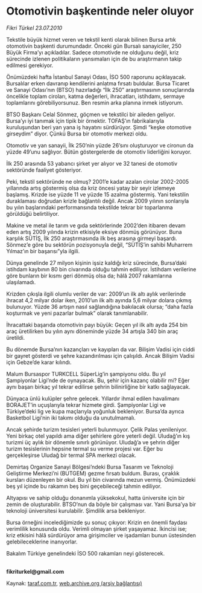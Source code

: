 # Otomotivin başkentinde neler oluyor

*Fikri Türkel 23.07.2010*

<div class="yazi"><p>Tekstile büyük hizmet veren ve tekstil kenti olarak bilinen Bursa artık otomotivin başkenti durumundadır. Önceki gün Bursalı sanayiciler, 250 Büyük Firma’yı açıkladılar. Sadece otomotivde ne olduğunu değil, kriz sürecinde izlenen politikaların yansımaları için de bu araştırmanın takip edilmesi gerekiyor. </p>
<p>Önümüzdeki hafta İstanbul Sanayi Odası, İSO 500 raporunu açıklayacak. Bursalılar erken davranıp kendilerini anlatma fırsatı buldular. Bursa Ticaret ve Sanayi Odası’nın (BTSO) hazırladığı “İlk 250” araştırmasının sonuçlarında öncelikle toplam ciroları, katma değerleri, ihracatları, istihdamı, sermaye toplamlarını görebiliyorsunuz. Ben resmin arka planına inmek istiyorum.</p>
<p>BTSO Başkanı Celal Sönmez, göçmen ve tekstilci bir aileden geliyor. Bursa’yı iyi tanımak için tipik bir örnektir. TOFAŞ’ın fabrikalarıyla kuruluşundan beri yan yana iş hayatını sürdürüyor. Şimdi “keşke otomotive girseydim” diyor. Çünkü Bursa bir otomotiv merkezi oldu.</p>
<p>Otomotiv ve yan sanayii, İlk 250’nin yüzde 26’sını oluşturuyor ve cironun da yüzde 49’unu sağlıyor. Bütün göstergelerde de otomotiv liderliğini koruyor.</p>
<p>İlk 250 arasında 53 yabancı şirket yer alıyor ve 32 tanesi de otomotiv sektöründe faaliyet gösteriyor. </p>
<p>Peki, tekstil sektöründe ne olmuş? 2001’e kadar azalan cirolar 2002-2005 yıllarında artış göstermiş olsa da kriz öncesi yatay bir seyir izlemeye başlamış. Krizde ise yüzde 11 ve yüzde 15 azalma göstermiş. Yani tekstilin duraklaması doğrudan krizle bağlantılı değil. Ancak 2009 yılının sonlarıyla bu yılın başlarındaki performansında tekstilde tekrar bir toparlanma görüldüğü belirtiliyor.</p>
<p>Makine ve metal ile tarım ve gıda sektörlerinde 2002’den itibaren devam eden artış 2009 yılında krizin etkisiyle eksiye dönmüş görünüyor. Buna karşılık SÜTİŞ, İlk 250 araştırmasında ilk beş arasına girmeyi başardı. Sönmez’e göre bu sektörün pozisyonuyla değil, “SÜTİŞ’in sahibi Muharrem Yılmaz’ın bir başarısı”yla ilgili. </p>
<p>Dünya genelinde 27 milyon kişinin işsiz kaldığı kriz sürecinde, Bursa’daki istihdam kaybının 80 bin civarında olduğu tahmin ediliyor. İstihdam verilerine göre bunların bir kısmı geri dönmüş olsa da; hâlâ 2007 rakamlarına ulaşılamadı. </p>
<p>Krizden çıkışla ilgili olumlu veriler de var: 2009’un ilk altı aylık verilerinde ihracat 4,2 milyar dolar iken, 2010’un ilk altı ayında 5,6 milyar dolara çıkmış bulunuyor. Yüzde 36 artışın nasıl sağlandığına bakılacak olursa; “daha fazla koşturmak ve yeni pazarlar bulmak” olarak tanımlanabilir. </p>
<p>İhracattaki başarıda otomotivin payı büyük: Geçen yıl ilk altı ayda 254 bin araç üretilirken bu yılın aynı döneminde yüzde 34 artışla 340 bin araç üretildi.</p>
<p>Bu dönemde Bursa’nın kazançları ve kayıpları da var. Bilişim Vadisi için ciddi bir gayret gösterdi ve şehre kazandırılması için çalışıldı. Ancak Bilişim Vadisi için Gebze’de karar kılındı. </p>
<p>Malum Bursaspor TURKCELL SüperLig’in şampiyonu oldu. Bu yıl Şampiyonlar Ligi’nde de oynayacak. Bu, şehir için kazanç olabilir mi? Eğer aynı başarı birkaç yıl tekrar edilirse şehrin bilinirliğine bir katkı sağlayacak. </p>
<p>Dünyaca ünlü kulüpler şehre gelecek. Yıllardır ihmal edilen havalimanı BORAJET’in uçuşlarıyla tekrar hizmete girdi. Şampiyonlar Ligi ve Türkiye’deki lig ve kupa maçlarıyla yoğunluk bekleniyor. Bursa’da ayrıca Basketbol Ligi’nin iki takımı olduğu da unutulmamalı.</p>
<p>Ancak şehirde turizm tesisleri yeterli bulunmuyor. Çelik Palas yenileniyor. Yeni birkaç otel yapıldı ama diğer şehirlere göre yeterli değil. Uludağ’ın kış turizmi üç aylık bir dönemle sınırlı görünüyor. Uludağ’a ve şehrin diğer turizm tesislerinin hepsine termal su verme projesi var. Eğer bu gerçekleşirse Uludağ bir termal SPA merkezi olacak. </p>
<p>Demirtaş Organize Sanayi Bölgesi’ndeki Bursa Tasarım ve Teknoloji Geliştirme Merkezi’ni (BUTGEM) gezme fırsatı buldum. Burası, çıraklık kursları düzenleyen bir okul. Bu yıl bin civarında mezun vermiş. Önümüzdeki beş yıl içinde bu rakamın beş bini geçebileceği tahmin ediliyor.</p>
<p>Altyapısı ve sahip olduğu donanımla yüksekokul, hatta üniversite için bir zemin de oluşturabilir. BTSO’nun da böyle bir çalışması var. Yani Bursa’ya bir teknoloji üniversitesi kurulabilir. Şimdilik arsa bekleniyor. </p>
<p>Bursa örneğini incelediğimizde şu sonuç çıkıyor: Krizin en önemli faydası verimlilik konusunda oldu. Verimli olmayan şirket yaşayamaz. İkincisi ise; kriz etkisini hâlâ sürdürüyor ama girişimciler ve işadamları bunun üstesinden gelebileceklerine inanıyorlar. </p>
<p>Bakalım Türkiye genelindeki İSO 500 rakamları neyi gösterecek. </p>
<p><b><br/>fikriturkel@gmail.com</b></p></div>

Kaynak: [taraf.com.tr](http://www.taraf.com.tr:80/fikri-turkel/makale-otomotivin-baskentinde-neler-oluyor.htm), [web.archive.org (arşiv bağlantısı)](http://web.archive.org/web/20100725004117/http://www.taraf.com.tr:80/fikri-turkel/makale-otomotivin-baskentinde-neler-oluyor.htm)
